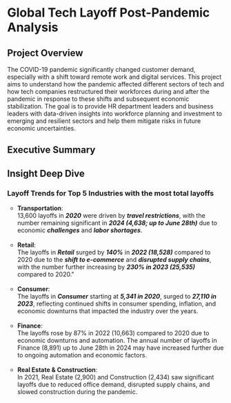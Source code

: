

# Global Tech Layoff Post-Pandemic Analysis

## Project Overview
The COVID-19 pandemic significantly changed customer demand, especially with a shift toward remote work and digital services. This project aims to understand how the pandemic affected different sectors of tech and how tech companies restructured their workforces during and after the pandemic in response to these shifts and subsequent economic stabilization. The goal is to provide HR department leaders and business leaders with data-driven insights into workforce planning and investment to emerging and resilient sectors and help them mitigate risks in future economic uncertainties.

## Executive Summary

## Insight Deep Dive
### Layoff Trends for Top 5 Industries with the most total layoffs

</em></strong>
  
<ul style="list-style-type: circle; font-weight: light;">
  <li>
  <strong>Transportation</strong>: <br/>
  13,600 layoffs in <em><strong>2020</em></strong> were driven by <em><strong>travel restrictions</em></strong>, with the number remaining significant in <em><strong>2024 (4,638; up to June 28th)</em></strong>  due to economic <em><strong>challenges</em></strong> and <em><strong>labor shortages</em></strong>.
  </li>
  <br/>
  
  <li>
  <strong>Retail</strong>: <br/>
  The layoffs in <em><strong>Retail</em></strong> surged by <em><strong>140%</em></strong> in <em><strong>2022 (18,528)</em></strong> compared to 2020 due to the <em><strong>shift to e-commerce</em></strong> and <em><strong>disrupted supply chains</em></strong>, with the number further increasing by <em><strong>230% in 2023 (25,535)</em></strong> compared to 2020."
  </li>
  <br/>
  
  <li>
  <strong>Consumer</strong>: <br/>
  The layoffs in <em><strong>Consumer</em></strong> starting at <em><strong>5,341 in 2020</em></strong>, surged to <em><strong>27,110 in 2023</em></strong>, reflecting continued shifts in consumer spending, inflation, and economic downturns that impacted the industry over the years.
  </li>
  <br/>  
  
  <li>
  <strong>Finance</strong>: <br/>
  The layoffs rose by 87% in 2022 (10,663) compared to 2020 due to economic downturns and automation. The annual number of layoffs in Finance (8,891) up to June 28th in 2024 may have increased further due to        ongoing automation and economic factors.
  </li>
  <br/>

  <li>
  <strong>Real Estate & Construction</strong>: <br/>
  In 2021, Real Estate (2,900) and Construction (2,434) saw significant layoffs due to reduced office demand, disrupted supply chains, and slowed construction during the pandemic.
  </li>
  </ul>

